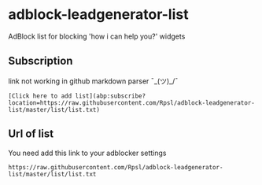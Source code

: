 # adblock-leadgenerator-list
AdBlock list for blocking 'how i can help you?' widgets

## Subscription

link not working in github markdown parser ¯\_(ツ)_/¯
```
[Click here to add list](abp:subscribe?location=https://raw.githubusercontent.com/Rpsl/adblock-leadgenerator-list/master/list/list.txt)
```

## Url of list
You need add this link to your adblocker settings

```
https://raw.githubusercontent.com/Rpsl/adblock-leadgenerator-list/master/list/list.txt
```


